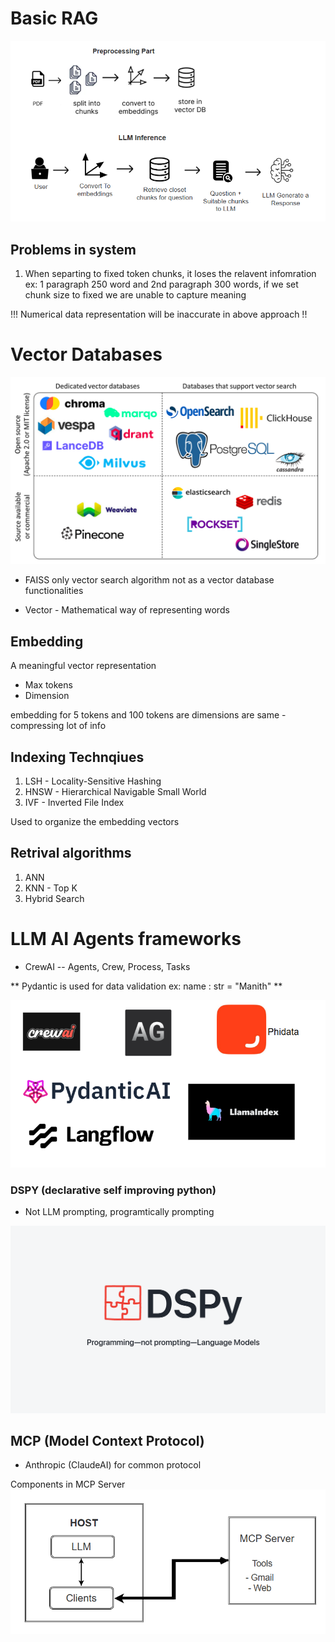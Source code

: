 # Basic RAG


![](Image1.PNG)

## Problems in system

1. When separting to fixed token chunks, it loses the relavent infomration
 ex: 1 paragraph 250 word and 2nd paragraph 300 words, if we set chunk size to fixed we are unable to capture meaning

!!! Numerical data representation will be inaccurate in above approach !!
# Vector Databases

![](Image2.png)
*  FAISS only vector search algorithm not as a vector database functionalities


- Vector - Mathematical way of representing words

## Embedding 
A meaningful vector representation

- Max tokens
- Dimension

embedding for 5 tokens and 100 tokens are dimensions are same - compressing lot of info


## Indexing Technqiues
1. LSH - Locality-Sensitive Hashing
2. HNSW - Hierarchical Navigable Small World
3. IVF - Inverted File Index 

Used to organize the embedding vectors


## Retrival algorithms
1. ANN
2. KNN - Top K 
3. Hybrid Search




# LLM AI Agents frameworks

- CrewAI -- Agents, Crew, Process, Tasks

** Pydantic is used for data validation 
ex: name : str = "Manith" **

![](AI_Frameworks.png)


### DSPY (declarative self improving python)
- Not LLM prompting, programtically prompting

![](DSPY.png)


## MCP (Model Context Protocol)
- Anthropic (ClaudeAI) for common protocol

Components in MCP Server
![](Image6.PNG)

